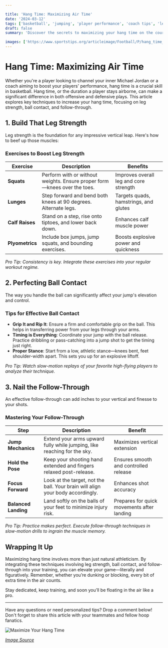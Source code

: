 ```yaml
---

title: 'Hang Time: Maximizing Air Time'
date: '2024-03-12'
tags: ['basketball', 'jumping', 'player performance', 'coach tips', 'leg strength', 'ball contact', 'follow-through']
draft: false
summary: 'Discover the secrets to maximizing your hang time on the court. This article dives into techniques involving leg strength, ball contact, and follow-through to elevate your game.'

images: ['https://www.sportstips.org/articleimage/Football/P/hang_time_maximizing_air_time.webp', 'https://www.sportstips.org/articleimage/Football/P/hang_time_maximizing_air_time_1_20240714_160848.webp']
---
```


# Hang Time: Maximizing Air Time

Whether you're a player looking to channel your inner Michael Jordan or a coach aiming to boost your players' performance, hang time is a crucial skill in basketball. Hang time, or the duration a player stays airborne, can make a significant difference in both offensive and defensive plays. This article explores key techniques to increase your hang time, focusing on leg strength, ball contact, and follow-through.

## 1. Build That Leg Strength

Leg strength is the foundation for any impressive vertical leap. Here's how to beef up those muscles:

### Exercises to Boost Leg Strength

| Exercise       | Description                                                                 | Benefits                                |
|----------------|-----------------------------------------------------------------------------|-----------------------------------------|
| **Squats**     | Perform with or without weights. Ensure proper form—knees over the toes.    | Improves overall leg and core strength  |
| **Lunges**     | Step forward and bend both knees at 90 degrees. Alternate legs.             | Targets quads, hamstrings, and glutes   |
| **Calf Raises**| Stand on a step, rise onto tiptoes, and lower back down.                    | Enhances calf muscle power              |
| **Plyometrics**| Include box jumps, jump squats, and bounding exercises.                     | Boosts explosive power and quickness    |

*Pro Tip: Consistency is key. Integrate these exercises into your regular workout regime.*

## 2. Perfecting Ball Contact

The way you handle the ball can significantly affect your jump's elevation and control.

### Tips for Effective Ball Contact

- **Grip It and Rip It**: Ensure a firm and comfortable grip on the ball. This helps in transferring power from your legs through your arms.
- **Timing is Everything**: Coordinate your jump with the ball release. Practice dribbling or pass-catching into a jump shot to get the timing just right.
- **Proper Stance**: Start from a low, athletic stance—knees bent, feet shoulder-width apart. This sets you up for an explosive liftoff.

*Pro Tip: Watch slow-motion replays of your favorite high-flying players to analyze their technique.*

## 3. Nail the Follow-Through

An effective follow-through can add inches to your vertical and finesse to your shots.

### Mastering Your Follow-Through

| Step                            | Description                                                         | Benefit                               |
|---------------------------------|---------------------------------------------------------------------|---------------------------------------|
| **Jump Mechanics**              | Extend your arms upward fully while jumping, like reaching for the sky.| Maximizes vertical extension         |
| **Hold the Pose**               | Keep your shooting hand extended and fingers relaxed post-release.  | Ensures smooth and controlled release|
| **Focus Forward**               | Look at the target, not the ball. Your brain will align your body accordingly. | Enhances shot accuracy                |
| **Balanced Landing**            | Land softly on the balls of your feet to minimize injury risk.      | Prepares for quick movements after landing |

*Pro Tip: Practice makes perfect. Execute follow-through techniques in slow-motion drills to ingrain the muscle memory.*

## Wrapping It Up

Maximizing hang time involves more than just natural athleticism. By integrating these techniques involving leg strength, ball contact, and follow-through into your training, you can elevate your game—literally and figuratively. Remember, whether you’re dunking or blocking, every bit of extra time in the air counts.

Stay dedicated, keep training, and soon you’ll be floating in the air like a pro.

---

Have any questions or need personalized tips? Drop a comment below! Don't forget to share this article with your teammates and fellow hoop fanatics.

![Maximize Your Hang Time](https://www.sportstips.org/articleimage/Football/P/hang_time_maximizing_air_time_1_20240714_160848.webp)

*[Image Source](https://www.sportstips.org/articleimage/Football/P/hang_time_maximizing_air_time_1_20240714_160848.webp)*
